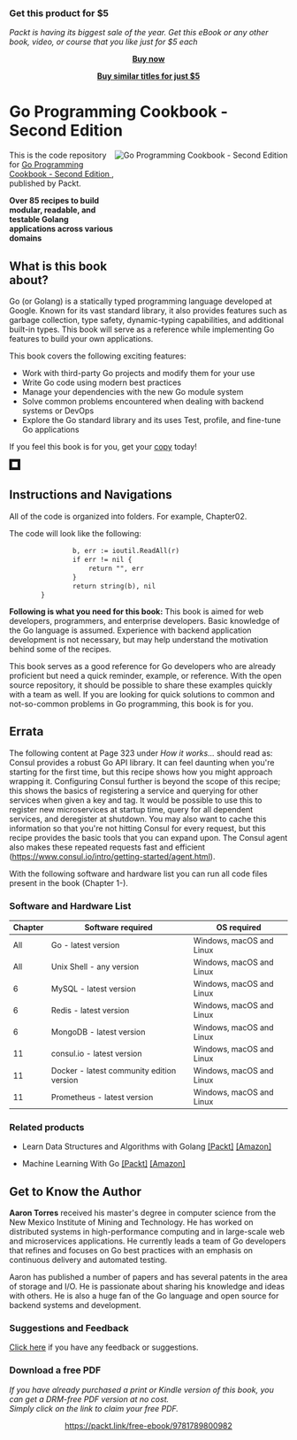 
### Get this product for $5

<i>Packt is having its biggest sale of the year. Get this eBook or any other book, video, or course that you like just for $5 each</i>


<b><p align='center'>[Buy now](https://packt.link/9781789800982)</p></b>


<b><p align='center'>[Buy similar titles for just $5](https://subscription.packtpub.com/search)</p></b>


# Go Programming Cookbook - Second Edition 

<a href="https://www.packtpub.com/in/application-development/go-programming-cookbook-second-edition?utm_source=github&utm_medium=repository&utm_campaign=9781789800982"><img src="https://www.packtpub.com/media/catalog/product/cache/e4d64343b1bc593f1c5348fe05efa4a6/9/7/9781789800982-original.jpeg" alt="Go Programming Cookbook - Second Edition " height="256px" align="right"></a>

This is the code repository for [Go Programming Cookbook - Second Edition ](https://www.packtpub.com/in/application-development/go-programming-cookbook-second-edition?utm_source=github&utm_medium=repository&utm_campaign=9781789800982), published by Packt.

**Over 85 recipes to build modular, readable, and testable Golang applications across various domains**

## What is this book about?
Go (or Golang) is a statically typed programming language developed at Google. Known for its vast standard library, it also provides features such as garbage collection, type safety, dynamic-typing capabilities, and additional built-in types. This book will serve as a reference while implementing Go features to build your own applications.


This book covers the following exciting features:
* Work with third-party Go projects and modify them for your use 
* Write Go code using modern best practices 
* Manage your dependencies with the new Go module system 
* Solve common problems encountered when dealing with backend systems or DevOps 
* Explore the Go standard library and its uses 
Test, profile, and fine-tune Go applications

If you feel this book is for you, get your [copy](https://www.amazon.com/dp/1789800986) today!

<a href="https://www.packtpub.com/?utm_source=github&utm_medium=banner&utm_campaign=GitHubBanner"><img src="https://raw.githubusercontent.com/PacktPublishing/GitHub/master/GitHub.png" 
alt="https://www.packtpub.com/" border="5" /></a>

## Instructions and Navigations
All of the code is organized into folders. For example, Chapter02.

The code will look like the following:
```
                b, err := ioutil.ReadAll(r)
                if err != nil {
                    return "", err
                }
                return string(b), nil
        }
```

**Following is what you need for this book:**
This book is aimed for web developers, programmers, and enterprise developers. Basic knowledge of the Go language is assumed. Experience with backend application development is not necessary, but may help understand the motivation behind some of the recipes.

This book serves as a good reference for Go developers who are already proficient but need a quick reminder, example, or reference. With the open source repository, it should be possible to share these examples quickly with a team as well. If you are looking for quick solutions to common and not-so-common problems in Go programming, this book is for you.

## Errata
The following content at Page 323 under *How it works...* should read as:
Consul provides a robust Go API library. It can feel daunting when you're starting for the first time, but this recipe shows how you might approach wrapping it. Configuring Consul further is beyond the scope of this recipe; this shows the basics of registering a service and querying for other services when given a key and tag. It would be possible to use this to register new microservices at startup time, query for all dependent services, and deregister at shutdown. You may also want to cache this information so that you're not hitting Consul for every request, but this recipe provides the basic tools that you can expand upon. The Consul agent also makes these repeated requests
fast and efficient (https://www.consul.io/intro/getting-started/agent.html).

With the following software and hardware list you can run all code files present in the book (Chapter 1-).
### Software and Hardware List
| Chapter | Software required | OS required |
| -------- | ------------------------------------ | ----------------------------------- |
| All | Go - latest version | Windows, macOS and Linux |
| All | Unix Shell - any version | Windows, macOS and Linux |
| 6 | MySQL - latest version | Windows, macOS and Linux |
| 6 | Redis - latest version | Windows, macOS and Linux |
| 6 | MongoDB - latest version | Windows, macOS and Linux |
| 11 | consul.io - latest version | Windows, macOS and Linux |
| 11 | Docker - latest community edition version | Windows, macOS and Linux |
| 11 | Prometheus - latest version | Windows, macOS and Linux |

### Related products
* Learn Data Structures and Algorithms with Golang  [[Packt]](https://www.packtpub.com/application-development/learn-data-structures-and-algorithms-golang?utm_source=github&utm_medium=repository&utm_campaign=9781789618501) [[Amazon]](https://www.amazon.com/dp/1789618509)

* Machine Learning With Go  [[Packt]](https://www.packtpub.com/big-data-and-business-intelligence/machine-learning-go?utm_source=github&utm_medium=repository&utm_campaign=9781785882104) [[Amazon]](https://www.amazon.com/dp/1785882104)

## Get to Know the Author
**Aaron Torres**
received his master's degree in computer science from the New Mexico Institute of Mining and Technology. He has worked on distributed systems in high-performance computing and in large-scale web and microservices applications. He currently leads a team of Go developers that refines and focuses on Go best practices with an emphasis on continuous delivery and automated testing.

Aaron has published a number of papers and has several patents in the area of storage and I/O. He is passionate about sharing his knowledge and ideas with others. He is also a huge fan of the Go language and open source for backend systems and development.

### Suggestions and Feedback
[Click here](https://docs.google.com/forms/d/e/1FAIpQLSdy7dATC6QmEL81FIUuymZ0Wy9vH1jHkvpY57OiMeKGqib_Ow/viewform) if you have any feedback or suggestions.


### Download a free PDF

 <i>If you have already purchased a print or Kindle version of this book, you can get a DRM-free PDF version at no cost.<br>Simply click on the link to claim your free PDF.</i>
<p align="center"> <a href="https://packt.link/free-ebook/9781789800982">https://packt.link/free-ebook/9781789800982 </a> </p>